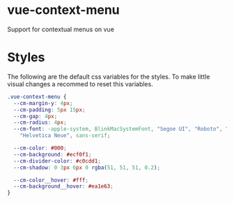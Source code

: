 # vue-context-menu

Support for contextual menus on vue

# Styles

The following are the default css variables for the styles. To make little visual changes a recommed to reset this variables.

```css
.vue-context-menu {
  --cm-margin-y: 4px;
  --cm-padding: 5px 15px;
  --cm-gap: 4px;
  --cm-radius: 4px;
  --cm-font: -apple-system, BlinkMacSystemFont, "Segoe UI", "Roboto", "Oxygen", "Ubuntu", "Cantarell", "Fira Sans", "Droid Sans",
    "Helvetica Neue", sans-serif;

  --cm-color: #000;
  --cm-background: #ecf0f1;
  --cm-divider-color: #c0cdd1;
  --cm-shadow: 0 3px 6px 0 rgba(51, 51, 51, 0.2);

  --cm-color__hover: #fff;
  --cm-background__hover: #ea1e63;
}
```
